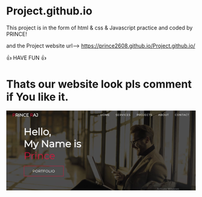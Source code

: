 # Project.github.io
This project is in the form of html & css & Javascript practice and coded by PRINCE!

and the Project website url--> https://prince2608.github.io/Project.github.io/

👍 HAVE FUN 👍

# Thats our website look pls comment if You like it.
![](img/Design.jpg)


